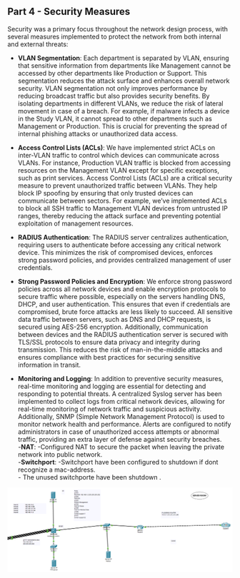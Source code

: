 ## Part 4 - Security Measures

Security was a primary focus throughout the network design process, with several measures implemented to protect the network from both internal and external threats:

- **VLAN Segmentation**: Each department is separated by VLAN, ensuring that sensitive information from departments like Management cannot be accessed by other departments like Production or Support. This segmentation reduces the attack surface and enhances overall network security. VLAN segmentation not only improves performance by reducing broadcast traffic but also provides security benefits. By isolating departments in different VLANs, we reduce the risk of lateral movement in case of a breach. For example, if malware infects a device in the Study VLAN, it cannot spread to other departments such as Management or Production. This is crucial for preventing the spread of internal phishing attacks or unauthorized data access.

- **Access Control Lists (ACLs)**: We have implemented strict ACLs on inter-VLAN traffic to control which devices can communicate across VLANs. For instance, Production VLAN traffic is blocked from accessing resources on the Management VLAN except for specific exceptions, such as print services. Access Control Lists (ACLs) are a critical security measure to prevent unauthorized traffic between VLANs. They help block IP spoofing by ensuring that only trusted devices can communicate between sectors. For example, we’ve implemented ACLs to block all SSH traffic to Management VLAN devices from untrusted IP ranges, thereby reducing the attack surface and preventing potential exploitation of management resources.

- **RADIUS Authentication**: The RADIUS server centralizes authentication, requiring users to authenticate before accessing any critical network device. This minimizes the risk of compromised devices, enforces strong password policies, and provides centralized management of user credentials.

- **Strong Password Policies and Encryption**: We enforce strong password policies across all network devices and enable encryption protocols to secure traffic where possible, especially on the servers handling DNS, DHCP, and user authentication. This ensures that even if credentials are compromised, brute force attacks are less likely to succeed. All sensitive data traffic between servers, such as DNS and DHCP requests, is secured using AES-256 encryption. Additionally, communication between devices and the RADIUS authentication server is secured with TLS/SSL protocols to ensure data privacy and integrity during transmission. This reduces the risk of man-in-the-middle attacks and ensures compliance with best practices for securing sensitive information in transit.

- **Monitoring and Logging**: In addition to preventive security measures, real-time monitoring and logging are essential for detecting and responding to potential threats. A centralized Syslog server has been implemented to collect logs from critical network devices, allowing for real-time monitoring of network traffic and suspicious activity. Additionally, SNMP (Simple Network Management Protocol) is used to monitor network health and performance. Alerts are configured to notify administrators in case of unauthorized access attempts or abnormal traffic, providing an extra layer of defense against security breaches.<br>
-**NAT**: -Configured NAT to secure the packet when leaving the private network into public network.<br>
-**Switchport**: -Switchport have been configured to shutdown if dont recognize a mac-address.<br>
                - The unused switchporte have been shutdown .
  
![alt text](assets/server.png)
